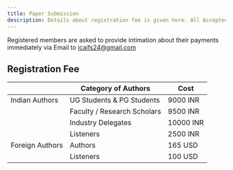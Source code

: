 ```yaml
---
title: Paper Submission
description: Details about registration fee is given here. All Accepted papers will be published in AIP Conference Proceedings.
---
```


<div class = "text-left">
<p class = "font-bold"> Registered members are asked to provide intimation about their payments immediately via Email to <u>icaifs24@gmail.com</u></p>

## Registration Fee

|                 |Category of Authors          | Cost     |
| --------------- | --------------------------- | -------- |
| Indian Authors  | UG Students & PG Students   | 9000 INR |
|                 |Faculty / Research Scholars  | 9500 INR |
|                 |Industry Delegates           |10000 INR |
|                 |Listeners                    | 2500 INR |
| Foreign Authors | Authors                     | 165 USD  |
|                 |Listeners                    | 100 USD  |




<!-- <p class = "underline font-semibold">ICAIFS 2024 is proud to have partnership with AIP Publishing, United States of America.</p>
        <div class="md:flex flex-row space-y-4 md:space-y-0 md:space-x-4 items-center justify-center">
          <img class="h-36 w-auto object-fit mx-auto" alt = "AIP Publishing" src="/icons/1.svg" />
          <img class="h-36 w-auto object-fit mx-auto" alt = "Scopus" src="/icons/2.svg" />
          <img class="h-36 w-auto object-fit mx-auto" alt = "Web of Science" src="/icons/3.svg" />
          <img class="h-36 w-auto object-fit mx-auto" alt = "Google Scholar" src="/icons/4.svg" />
        </div>
</div> -->
